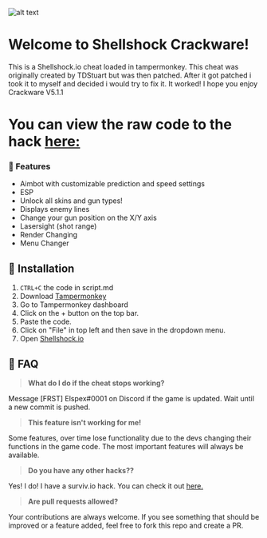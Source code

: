 ![alt text](https://i.imgur.com/72fffMQ.png)

# Welcome to Shellshock Crackware!

This is a Shellshock.io cheat loaded in tampermonkey. This cheat was originally created by TDStuart but was then patched. After it got patched i took it to myself
and decided i would try to fix it. It worked! I hope you enjoy Crackware V5.1.1

# You can view the raw code to the hack [here:](https://dl.dropboxusercontent.com/s/wjuz0lovxa00an3/5shellshock.min.js0)

### 💪 Features

* Aimbot with customizable prediction and speed settings
* ESP
* Unlock all skins and gun types!
* Displays enemy lines
* Change your gun position on the X/Y axis
* Lasersight (shot range)
* Render Changing
* Menu Changer

## 🔨 Installation

1. `CTRL+C` the code in script.md
2. Download [Tampermonkey](https://chrome.google.com/webstore/detail/tampermonkey/dhdgffkkebhmkfjojejmpbldmpobfkfo?hl=en)
3. Go to Tampermonkey dashboard
4. Click on the + button on the top bar.
5. Paste the code.
6. Click on "File" in top left and then save in the dropdown menu.
7. Open [Shellshock.io](https://shellshock.io)

## 🤔 FAQ

> **What do I do if the cheat stops working?**

Message [FRST] Elspex#0001 on Discord if the game is updated. Wait until a new commit is pushed.

> **This feature isn't working for me!**

Some features, over time lose functionality due to the devs changing their functions in the game code. The most important features will always be available. 

> **Do you have any other hacks??**

Yes! I do! I have a surviv.io hack. You can check it out [here.](https://github.com/Elspex/surviviopremium)

> **Are pull requests allowed?**

Your contributions are always welcome. If you see something that should be improved or a feature added, feel free to fork this repo and create a PR. 
